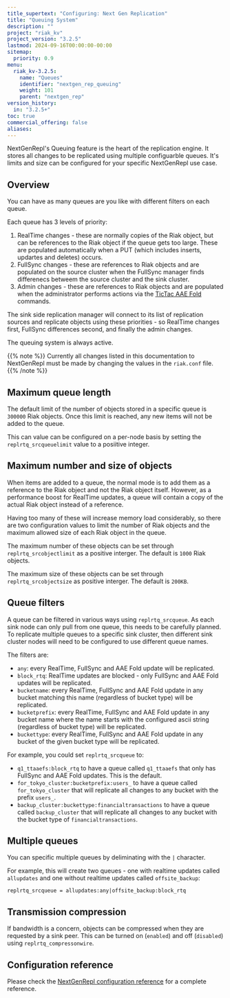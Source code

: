 ```yaml
---
title_supertext: "Configuring: Next Gen Replication"
title: "Queuing System"
description: ""
project: "riak_kv"
project_version: "3.2.5"
lastmod: 2024-09-16T00:00:00-00:00
sitemap:
  priority: 0.9
menu:
  riak_kv-3.2.5:
    name: "Queues"
    identifier: "nextgen_rep_queuing"
    weight: 101
    parent: "nextgen_rep"
version_history:
  in: "3.2.5+"
toc: true
commercial_offering: false
aliases:
---
```


[configure tictacaae]: ../../active-anti-entropy/tictac-aae/
[configure nextgenrepl fullsync]: ../fullsync/
[configure nextgenrepl realtime]: ../realtime/
[configure nextgenrepl queuing]: ../queuing/
[configure nextgenrepl queue filters]: ../queuing/#queue-filters
[configure nextgenrepl reference]: ../reference/
[tictacaae folds]: ../../../using/cluster-operations/tictac-aae-fold/

NextGenRepl's Queuing feature is the heart of the replication engine. It stores all changes to be replicated using multiple configuarble queues. It's limits and size can be configured for your specific NextGenRepl use case.

## Overview

You can have as many queues are you like with different filters on each queue.

Each queue has 3 levels of priority:

1. RealTime changes - these are normally copies of the Riak object, but can be references to the Riak object if the queue gets too large. These are populated automatically when a PUT (which includes inserts, updartes and deletes) occurs.
2. FullSync changes - these are references to Riak objects and are populated on the source cluster when the FullSync manager finds differenecs betweem the source cluster and the sink cluster.
3. Admin changes - these are references to Riak objects and are populated when the administrator performs actions via the [TicTac AAE Fold][tictacaae folds] commands.

The sink side replication manager will connect to its list of replication sources and replicate objects using these priorities - so RealTime changes first, FullSync differences second, and finally the admin changes.

The queuing system is always active.

{{% note %}}
Currently all changes listed in this documentation to NextGenRepl must be made by changing the values in the `riak.conf` file.
{{% /note %}}

## Maximum queue length

The default limit of the number of objects stored in a specific queue is `300000` Riak objects. Once this limit is reached, any new items will not be added to the queue.

This can value can be configured on a per-node basis by setting the `replrtq_srcqueuelimit` value to a posiitive integer.

## Maximum number and size of objects

When items are added to a queue, the normal mode is to add them as a reference to the Riak object and not the Riak object itself. However, as a performance boost for RealTime updates, a queue will contain a copy of the actual Riak object instead of a reference.

Having too many of these will increase memory load considerably, so there are two configuration values to limit the number of Riak objects and the maximum allowed size of each Riak object in the queue.

The maximum number of these objects can be set through `replrtq_srcobjectlimit` as a positive interger. The default is `1000` Riak objects.

The maximum size of these objects can be set through `replrtq_srcobjectsize` as positive interger. The default is `200KB`.

## Queue filters

A queue can be filtered in various ways using `replrtq_srcqueue`. As each sink node can only pull from one queue, this needs to be carefully planned. To replicate multiple queues to a specific sink cluster, then different sink cluster nodes will need to be configured to use different queue names.

The filters are:

- `any`: every RealTime, FullSync and AAE Fold update will be replicated.
- `block_rtq`: RealTime updates are blocked - only FullSync and AAE Fold updates will be replicated.
- `bucketname`: every RealTime, FullSync and AAE Fold update in any bucket matching this name (regardless of bucket type) will be replicated.
- `bucketprefix`: every RealTime, FullSync and AAE Fold update in any bucket name where the name starts with the configured ascii string (regardless of bucket type) will be replicated.
- `buckettype`: every RealTime, FullSync and AAE Fold update in any bucket of the given bucket type will be replicated.

For example, you could set `replrtq_srcqueue` to:

- `q1_ttaaefs:block_rtq` to have a queue called `q1_ttaaefs` that only has FullSync and AAE Fold updates. This is the default.
- `for_tokyo_cluster:bucketprefix:users_` to have a queue called `for_tokyo_cluster` that will replicate all changes to any bucket with the prefix `users_`.
- `backup_cluster:buckettype:financialtransactions` to have a queue called `backup_cluster` that will replicate all changes to any bucket with the bucket type of `financialtransactions`.

## Multiple queues

You can specific multiple queues by deliminating with the `|` character.

For example, this will create two queues - one with realtime updates called `allupdates` and one without realtime updates called `offsite_backup`:

```
replrtq_srcqueue = allupdates:any|offsite_backup:block_rtq
```

## Transmission compression

If bandwidth is a concern, objects can be compressed when they are requested by a sink peer. This can be turned on (`enabled`) and off (`disabled`) using `replrtq_compressonwire`.

## Configuration reference

Please check the [NextGenRepl configuration reference][configure nextgenrepl reference] for a complete reference.
